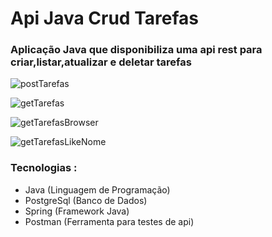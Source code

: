 # Api Java Crud Tarefas
### Aplicação Java que disponibiliza uma api rest para criar,listar,atualizar e deletar tarefas
![postTarefas](https://github.com/AtilaPr10/RestApiBasic/assets/7785440/d88e31cb-8f44-43e5-af76-8583ded7aa55)


![getTarefas](https://github.com/AtilaPr10/RestApiBasic/assets/7785440/cf90b1d0-4f76-4b17-a0b7-d4546bd9950f)


![getTarefasBrowser](https://github.com/AtilaPr10/RestApiBasic/assets/7785440/b87180f1-16e7-491d-9ca3-94bc2733e9fe)


![getTarefasLikeNome](https://github.com/AtilaPr10/RestApiBasic/assets/7785440/96144da7-da82-423c-9624-267b5f92ee63)

### Tecnologias :
  - Java (Linguagem de Programação)
  - PostgreSql (Banco de Dados)
  - Spring (Framework Java)
  - Postman (Ferramenta para testes de api)


